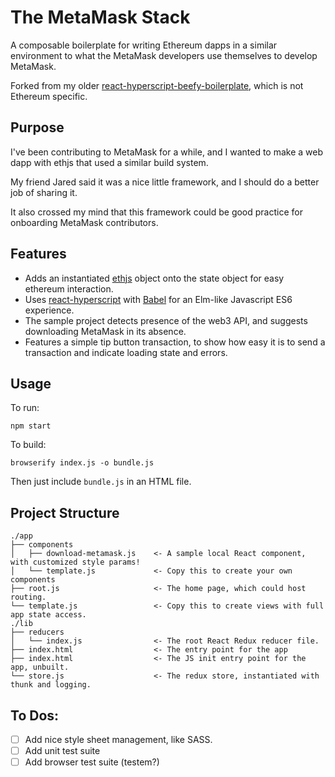 # The MetaMask Stack

A composable boilerplate for writing Ethereum dapps in a similar environment to what the MetaMask developers use themselves to develop MetaMask.

Forked from my older [react-hyperscript-beefy-boilerplate](https://github.com/flyswatter/react-hyperscript-beefy-es6-boilerplate), which is not Ethereum specific.

## Purpose

I've been contributing to MetaMask for a while, and I wanted to make a web dapp with ethjs that used a similar build system.

My friend Jared said it was a nice little framework, and I should do a better job of sharing it.

It also crossed my mind that this framework could be good practice for onboarding MetaMask contributors.

## Features

- Adds an instantiated [ethjs](https://github.com/ethjs/ethjs) object onto the state object for easy ethereum interaction.
- Uses [react-hyperscript](https://www.npmjs.com/package/react-hyperscript) with [Babel](https://www.npmjs.com/package/Babel) for an Elm-like Javascript ES6 experience.
- The sample project detects presence of the web3 API, and suggests downloading MetaMask in its absence.
- Features a simple tip button transaction, to show how easy it is to send a transaction and indicate loading state and errors.

## Usage

To run:

`npm start`

To build:

`browserify index.js -o bundle.js`

Then just include `bundle.js` in an HTML file.

## Project Structure

```
./app
├── components
│   ├── download-metamask.js    <- A sample local React component, with customized style params!
│   └── template.js             <- Copy this to create your own components
├── root.js                     <- The home page, which could host routing.
└── template.js                 <- Copy this to create views with full app state access.
./lib
├── reducers
│   └── index.js                <- The root React Redux reducer file.
├── index.html                  <- The entry point for the app
├── index.html                  <- The JS init entry point for the app, unbuilt.
└── store.js                    <- The redux store, instantiated with thunk and logging.
```

## To Dos:

-[ ] Add nice style sheet management, like SASS.
-[ ] Add unit test suite
-[ ] Add browser test suite (testem?)
